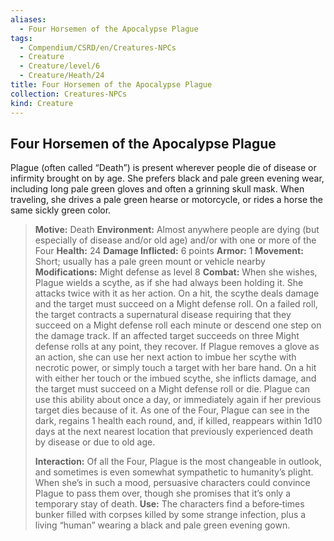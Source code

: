 ```yaml
---
aliases:
  - Four Horsemen of the Apocalypse Plague
tags:
  - Compendium/CSRD/en/Creatures-NPCs
  - Creature
  - Creature/level/6
  - Creature/Heath/24
title: Four Horsemen of the Apocalypse Plague
collection: Creatures-NPCs
kind: Creature
---
```

## Four Horsemen of the Apocalypse Plague     
Plague (often called “Death”) is present wherever people die of disease or infirmity brought on by age. She prefers black and pale green evening wear, including long pale green gloves and often a grinning skull mask. When traveling, she drives a pale green hearse or motorcycle, or rides a horse the same sickly green color.

>**Motive:** Death
>**Environment:** Almost anywhere people are dying (but especially of disease and/or old age) and/or with one or more of the Four
>**Health:** 24
>**Damage Inflicted:** 6 points
>**Armor:** 1
>**Movement:** Short; usually has a pale green mount or vehicle nearby
>**Modifications:** Might defense as level 8
>**Combat:** When she wishes, Plague wields a scythe, as if she had always been holding it. She attacks twice with it as her action. On a hit, the scythe deals damage and the target must succeed on a Might defense roll. On a failed roll, the target contracts a supernatural disease requiring that they succeed on a Might defense roll each minute or descend one step on the damage track. If an affected target succeeds on three Might defense rolls at any point, they recover. If Plague removes a glove as an action, she can use her next action to imbue her scythe with necrotic power, or simply touch a target with her bare hand. On a hit with either her touch or the imbued scythe, she inflicts damage, and the target must succeed on a Might defense roll or die. Plague can use this ability about once a day, or immediately again if her previous target dies because of it. As one of the Four, Plague can see in the dark, regains 1 health each round, and, if killed, reappears within 1d10 days at the next nearest location that previously experienced death by disease or due to old age.
>
>**Interaction:** Of all the Four, Plague is the most changeable in outlook, and sometimes is even somewhat sympathetic to humanity’s plight. When she’s in such a mood, persuasive characters could convince Plague to pass them over, though she promises that it’s only a temporary stay of death.
>**Use:** The characters find a before‑times bunker filled with corpses killed by some strange infection, plus a living “human” wearing a black and pale green evening gown.
